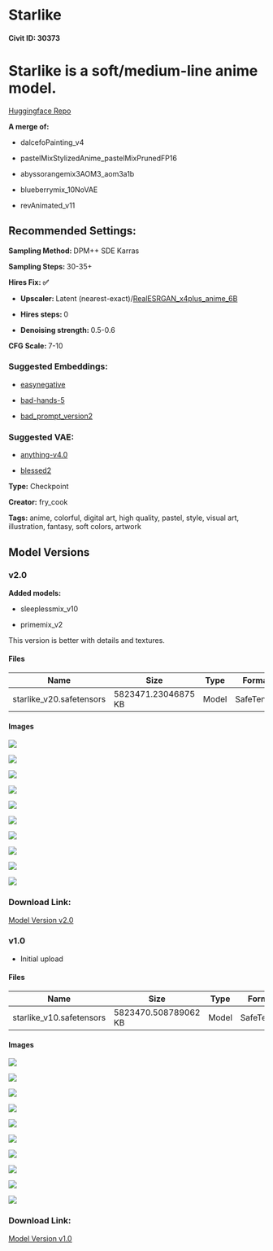 # Starlike

#### Civit ID: 30373

<h1><strong>Starlike is a soft/medium-line anime model.</strong></h1><p><a rel="ugc" href="https://huggingface.co/fry-cook/Starlike">Huggingface Repo</a></p><p><strong>A merge of:</strong></p><ul><li><p>dalcefoPainting_v4</p></li><li><p>pastelMixStylizedAnime_pastelMixPrunedFP16</p></li><li><p>abyssorangemix3AOM3_aom3a1b</p></li><li><p>blueberrymix_10NoVAE</p></li><li><p>revAnimated_v11</p></li></ul><h2>Recommended Settings:</h2><p><strong>Sampling Method: </strong>DPM++ SDE Karras</p><p><strong>Sampling Steps: </strong>30-35+</p><p><strong>Hires Fix: ✅</strong></p><ul><li><p><strong>Upscaler: </strong>Latent (nearest-exact)/<a target="_blank" rel="ugc" href="https://github.com/xinntao/Real-ESRGAN/blob/master/docs/anime_model.md">RealESRGAN_x4plus_anime_6B</a></p></li><li><p><strong>Hires steps: </strong>0</p></li><li><p><strong>Denoising strength: </strong>0.5-0.6</p></li></ul><p><strong>CFG Scale: </strong>7-10</p><h3>Suggested Embeddings:</h3><ul><li><p><a target="_blank" rel="ugc" href="https://huggingface.co/datasets/gsdf/EasyNegative">easynegative</a></p></li><li><p><a target="_blank" rel="ugc" href="https://huggingface.co/yesyeahvh/bad-hands-5">bad-hands-5</a></p></li><li><p><a target="_blank" rel="ugc" href="https://huggingface.co/datasets/Nerfgun3/bad_prompt">bad_prompt_version2</a></p></li></ul><h3>Suggested VAE:</h3><ul><li><p><a target="_blank" rel="ugc" href="https://huggingface.co/andite/anything-v4.0">anything-v4.0</a></p></li><li><p><a target="_blank" rel="ugc" href="https://huggingface.co/NoCrypt/blessed_vae">blessed2</a></p></li></ul>

**Type:** Checkpoint

**Creator:** fry_cook

**Tags:** anime, colorful, digital art, high quality, pastel, style, visual art, illustration, fantasy, soft colors, artwork

## Model Versions

### v2.0

<p><strong>Added models:</strong></p><ul><li><p>sleeplessmix_v10</p></li><li><p>primemix_v2</p></li></ul><p>This version is better with details and textures.</p>

#### Files

| Name | Size | Type | Format | Download Url | AutoV1 | AutoV2 | SHA256 | CRC32 | BLAKE3 |
| --- | --- | --- | --- | --- | --- | --- | --- | --- | --- |
| starlike_v20.safetensors | 5823471.23046875 KB | Model | SafeTensor | https://civitai.com/api/download/models/76425 | FB941103 | F693618FA6 | F693618FA692D42BF92251E5A05112D51FB263DE3715C08D111386FD0B69CF32 | 2D373FAB | E1D0C4AE8BD9A90C39AFF4E697DB242105062E3289C92DF968DB95A03E0F9709 |

#### Images

<p><img src="https://image.civitai.com/xG1nkqKTMzGDvpLrqFT7WA/8eaeb394-187a-4e7d-9ef4-7284f38d4a5f/width=450/855838.jpeg" /></p>

<p><img src="https://image.civitai.com/xG1nkqKTMzGDvpLrqFT7WA/8cc776d1-cf1e-4b96-bdb1-f5fd9c033737/width=450/855833.jpeg" /></p>

<p><img src="https://image.civitai.com/xG1nkqKTMzGDvpLrqFT7WA/b108f8fb-698a-4ff9-930c-c069303f90c3/width=450/855831.jpeg" /></p>

<p><img src="https://image.civitai.com/xG1nkqKTMzGDvpLrqFT7WA/9b63a3f0-ed4e-4a7c-b0d0-88c6cfe12a6b/width=450/855832.jpeg" /></p>

<p><img src="https://image.civitai.com/xG1nkqKTMzGDvpLrqFT7WA/23a9d30c-4ba1-408b-b84b-bb28d1992fca/width=450/855834.jpeg" /></p>

<p><img src="https://image.civitai.com/xG1nkqKTMzGDvpLrqFT7WA/493a7aaa-fd07-48d8-a5d1-6d7d0cc28c5f/width=450/855839.jpeg" /></p>

<p><img src="https://image.civitai.com/xG1nkqKTMzGDvpLrqFT7WA/9044468a-06c0-44da-90b4-052f9e9d8ae3/width=450/855837.jpeg" /></p>

<p><img src="https://image.civitai.com/xG1nkqKTMzGDvpLrqFT7WA/106e8392-9276-4456-873d-a47b9f567249/width=450/855835.jpeg" /></p>

<p><img src="https://image.civitai.com/xG1nkqKTMzGDvpLrqFT7WA/c908a054-2a50-4d34-a9a9-cc022ccf4cad/width=450/855836.jpeg" /></p>

<p><img src="https://image.civitai.com/xG1nkqKTMzGDvpLrqFT7WA/c98ca97d-62d4-46aa-8ced-37acf39372ea/width=450/855840.jpeg" /></p>

### Download Link:

[Model Version v2.0](https://civitai.com/api/download/models/76425)

### v1.0

<ul><li><p>Initial upload</p></li></ul>

#### Files

| Name | Size | Type | Format | Download Url | AutoV1 | AutoV2 | SHA256 | CRC32 | BLAKE3 |
| --- | --- | --- | --- | --- | --- | --- | --- | --- | --- |
| starlike_v10.safetensors | 5823470.508789062 KB | Model | SafeTensor | https://civitai.com/api/download/models/36606 | DA868FD1 | BAC58FCA78 | BAC58FCA781C0A12B1707C9C1A94D66EFAEADB2D02FE28EA3BC4C344D02F8C42 | 123A3287 | 3C38C775688BED939954A011D647A32FBF4F9EA8C1DFD179722C77310A8FC909 |

#### Images

<p><img src="https://image.civitai.com/xG1nkqKTMzGDvpLrqFT7WA/32830669-07dd-4081-97f9-dd6f375f8600/width=450/417796.jpeg" /></p>

<p><img src="https://image.civitai.com/xG1nkqKTMzGDvpLrqFT7WA/180b2cb3-f43f-4784-3159-03b422893400/width=450/417797.jpeg" /></p>

<p><img src="https://image.civitai.com/xG1nkqKTMzGDvpLrqFT7WA/03110e46-129a-4cd7-bede-f43db956e600/width=450/417798.jpeg" /></p>

<p><img src="https://image.civitai.com/xG1nkqKTMzGDvpLrqFT7WA/368a1a18-5e0d-48a8-3336-8ef496cfb300/width=450/417800.jpeg" /></p>

<p><img src="https://image.civitai.com/xG1nkqKTMzGDvpLrqFT7WA/899c5332-d37c-47e0-a50c-23473dbb6d00/width=450/417799.jpeg" /></p>

<p><img src="https://image.civitai.com/xG1nkqKTMzGDvpLrqFT7WA/80b981e3-9ea0-438a-5ca0-333934441400/width=450/417804.jpeg" /></p>

<p><img src="https://image.civitai.com/xG1nkqKTMzGDvpLrqFT7WA/a3ca8183-8c1c-4c84-4f80-3e9e956d2200/width=450/417801.jpeg" /></p>

<p><img src="https://image.civitai.com/xG1nkqKTMzGDvpLrqFT7WA/b52e00c8-613e-4fdc-7b19-3dcbdb879d00/width=450/417802.jpeg" /></p>

<p><img src="https://image.civitai.com/xG1nkqKTMzGDvpLrqFT7WA/b2f2730d-fe74-485d-da42-681a06aa2c00/width=450/417803.jpeg" /></p>

<p><img src="https://image.civitai.com/xG1nkqKTMzGDvpLrqFT7WA/5c6bfe54-035a-457b-9df8-87a5abc2bc00/width=450/417805.jpeg" /></p>

### Download Link:

[Model Version v1.0](https://civitai.com/api/download/models/36606)

